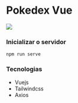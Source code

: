 # Pokedex Vue

![](https://i.imgur.com/9IHEqio.png)

### Inicializar o servidor
```
npm run serve
```

### Tecnologias
- Vuejs
- Tailwindcss
- Axios
